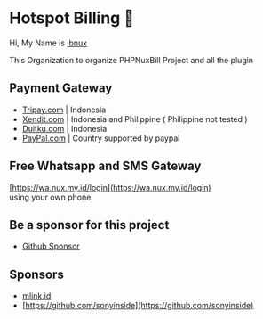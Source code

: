 # Hotspot Billing 👋

Hi, My Name is [ibnux](https://github.com/ibnux)

This Organization to organize PHPNuxBill Project and all the plugin

## Payment Gateway

- [Tripay.com](https://github.com/hotspotbilling/phpnuxbill-tripay) | Indonesia
- [Xendit.com](https://github.com/hotspotbilling/phpnuxbill-xendit) | Indonesia and Philippine ( Philippine not tested )
- [Duitku.com](https://github.com/hotspotbilling/phpnuxbill-duitku) | Indonesia
- [PayPal.com](https://github.com/hotspotbilling/phpnuxbill-paypal) | Country supported by paypal

## Free Whatsapp and SMS Gateway
 [https://wa.nux.my.id/login](https://wa.nux.my.id/login)  
 using your own phone

## Be a sponsor for this project

- [Github Sponsor](https://github.com/sponsors/ibnux)

## Sponsors

- [mlink.id](https://mlink.id)
- [https://github.com/sonyinside](https://github.com/sonyinside)
